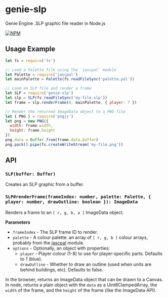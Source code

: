 genie-slp
=========

Genie Engine .SLP graphic file reader in Node.js

[![NPM](https://nodei.co/npm/genie-slp.png?compact=true)](https://nodei.co/npm/genie-slp)

## Usage Example

```javascript
let fs = require('fs')

// Load a Palette file using the `jascpal` module
let Palette = require('jascpal')
let mainPalette = Palette(fs.readFileSync('palette.pal'))

// Load an SLP file and render a frame
let SLP = require('genie-slp')
let slp = SLP(fs.readFileSync('my-file.slp'))
let frame = slp.renderFrame(0, mainPalette, { player: 7 })

// Render the returned ImageData object to a PNG file
let { PNG } = require('pngjs')
let png = new PNG({
  width: frame.width,
  height: frame.height
})
png.data = Buffer.from(frame.data.buffer)
png.pack().pipe(fs.createWriteStream('my-file.png'))
```

## API

### `SLP(buffer: Buffer)`

Creates an SLP graphic from a buffer.

### `SLP#renderFrame(frameIndex: number, palette: Palette, { player: number, drawOutline: boolean }): ImageData`

Renders a frame to an `[ r, g, b, a ]` ImageData object.

**Parameters**

  - `frameIndex` - The SLP frame ID to render.
  - `palette` - A colour palette: an array of `[ r, g, b ]` colour arrays, probably from the [jascpal](https://github.com/goto-bus-stop/jascpal) module.
  - `options` - Optionally, an object with properties:
    - `player` - Player colour (1-8) to use for player-specific parts. Defaults to 1 (blue).
    - `drawOutline` - Whether to draw an outline (used when units are behind buildings, etc). Defaults to false.

In the browser, returns an ImageData object that can be drawn to a Canvas.
In node, returns a plain object with the `data` as a Uint8ClampedArray, the `width` of the frame, and the `height` of the frame (like the ImageData API).
